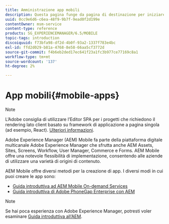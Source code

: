 ```yaml
---
title: Amministrazione app mobili
description: Questa pagina funge da pagina di destinazione per iniziare a creare, sviluppare e amministrare le app mobili.
uuid: 0cc9e6d6-c6ea-48f9-9b7f-9ead0f2d199e
contentOwner: msm-service
content-type: reference
products: SG_EXPERIENCEMANAGER/6.5/MOBILE
topic-tags: introduction
discoiquuid: f73bfa98-df2d-4b0f-93a2-1337f783e4bc
exl-id: ffd2d029-b81a-4768-8e58-66aa5cf3772d
source-git-commit: f4b6eb2ded17ec641f23a1fc3b977ce77169c8a1
workflow-type: tm+mt
source-wordcount: '137'
ht-degree: 2%

---
```


# App mobili{#mobile-apps}

>[!NOTE]
>
>L’Adobe consiglia di utilizzare l’Editor SPA per i progetti che richiedono il rendering lato client basato su framework di applicazione a pagina singola (ad esempio, React). [Ulteriori informazioni](/help/sites-developing/spa-overview.md).

Adobe Experience Manager (AEM) Mobile fa parte della piattaforma digitale multicanale Adobe Experience Manager che sfrutta anche AEM Assets, Sites, Screens, Workflow, User Manager, Commerce e Forms. AEM Mobile offre una notevole flessibilità di implementazione, consentendo alle aziende di utilizzare una varietà di origini di contenuto.

AEM Mobile offre diversi metodi per la creazione di app. I diversi modi in cui puoi creare le app sono:

* [Guida introduttiva ad AEM Mobile On-demand Services](/help/mobile/aem-mobile-on-demand.md)
* [Guida introduttiva di Adobe PhoneGap Enterprise con AEM](/help/mobile/developing-in-phonegap.md)

>[!NOTE]
>
>Se hai poca esperienza con Adobe Experience Manager, potresti voler esaminare [Guida introduttiva all’AEM](/help/sites-deploying/deploy.md).
